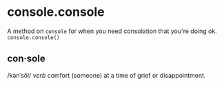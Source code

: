 # console.console
A method on `console` for when you need consolation that you're doing ok. `console.console()`

## con·sole
/kənˈsōl/
_verb_
comfort (someone) at a time of grief or disappointment.
